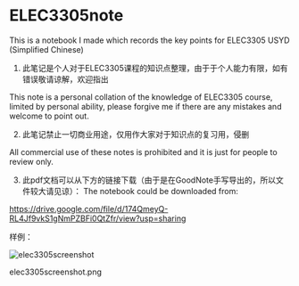 # ELEC3305note

This is a notebook I made which records the key points for ELEC3305 USYD (Simplified Chinese)

1. 此笔记是个人对于ELEC3305课程的知识点整理，由于于个人能力有限，如有错误敬请谅解，欢迎指出 

This note is a personal collation of the knowledge of ELEC3305 course, limited by personal ability, please forgive me if there are any mistakes and welcome to point out.

2. 此笔记禁止一切商业用途，仅用作大家对于知识点的复习用，侵删 

All commercial use of these notes is prohibited and it is just for people to review only.

3. 此pdf文档可以从下方的链接下载（由于是在GoodNote手写导出的，所以文件较大请见谅）： The notebook could be downloaded from:

https://drive.google.com/file/d/174QmeyQ-RL4Jf9vkS1gNmPZBFi0QtZfr/view?usp=sharing

样例：

![elec3305screenshot](https://user-images.githubusercontent.com/58734009/187032299-596e20d4-a14b-4b4e-b932-103fa9f21166.png)

elec3305screenshot.png

